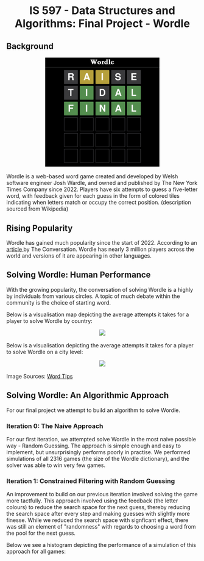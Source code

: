 <h1 align="center">IS 597 - Data Structures and Algorithms: Final Project - Wordle </h1>

## Background

<p align="center">
<img src = "./resources/ss.png" width="300">
</p>



Wordle is a web-based word game created and developed by Welsh software engineer Josh Wardle, and owned and published by The New York Times Company since 2022. Players have six attempts to guess a five-letter word, with feedback given for each guess in the form of colored tiles indicating when letters match or occupy the correct position. (description sourced from Wikipedia)

## Rising Popularity


Wordle has gained much popularity since the start of 2022. According to an <a href="https://theconversation.com/codecracking-community-and-competition-why-the-word-puzzle-wordle-has-become-a-new-online-obsession-174878"> article </a> by The Conversation. Wordle has nearly 3 million players across the world and versions of it are appearing in other languages. 


## Solving Wordle: Human Performance

With the growing popularity, the conversation of solving Wordle is a highly by individuals from various circles. A topic of much debate within the community is the choice of starting word. 


Below is a visualisation map depicting the average attempts it takes for a player to solve Wordle by country:


<p align="center">
<img src = "https://images.prismic.io/wordtips/1533ed82-0c9c-4953-a025-2aed8cc6e050_01-Wordle-Wizards_World-Map_Hi-RES.png?auto=compress,format&rect=0,0,2400,2127&w=800&h=709" width="600">
</p>


Below is a visualisation depicting the average attempts it takes for a player to solve Wordle on a city level:

<p align="center">
<img src = "https://images.prismic.io/wordtips/0464f2e0-f69f-458b-9a8f-80140f6da459_02_Wordle-Wizards_Top-10-Global-Cities.png?auto=compress,format&rect=0,0,1201,1904&w=800&h=1268" width="600">
</p>

Image Sources: <a href="https://word.tips/wordle-wizards/"> Word Tips </a>

## Solving Wordle: An Algorithmic Approach

For our final project we attempt to build an algorithm to solve Wordle.

### Iteration 0: The Naive Approach

For our first iteration, we attempted solve Wordle in the most naive possible way - Random Guessing. The approach is simple enough and easy to implement, but unsurprisingly performs poorly in practise. We performed simulations of all 2316 games (the size of the Wordle dictionary), and the solver was able to win very few games.

### Iteration 1: Constrained Filtering with Random Guessing

An improvement to build on our previous iteration involved solving the game more tactfully. This approach involved using the feedback (the letter colours) to reduce the search space for the next guess, thereby reducing the search space after every step and making guesses with slightly more finesse. While we reduced the search space with signficant effect, there was still an element of "randomness" with regards to choosing a word from the pool for the next guess.

Below we see a histogram depicting the performance of a simulation of this approach for all games:

<p align="center">
<img src = "/resources/info_constrained_filtering_histogram.jpg>
</p>
